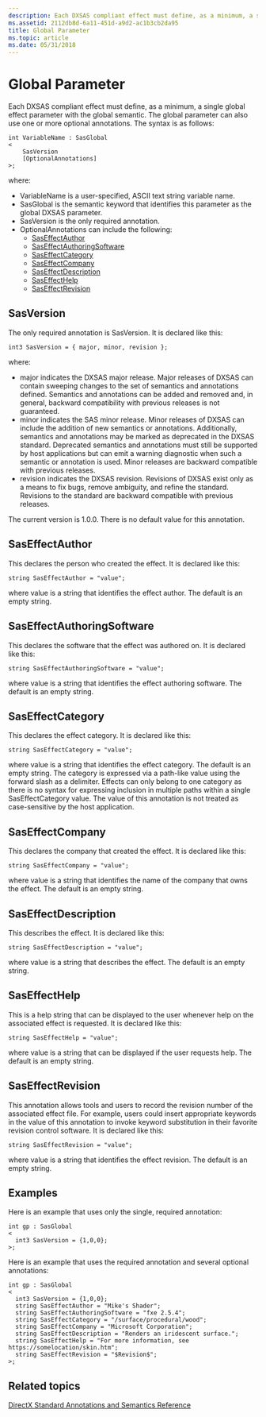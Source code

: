 ```yaml
---
description: Each DXSAS compliant effect must define, as a minimum, a single global effect parameter with the global semantic.
ms.assetid: 2112db8d-6a11-451d-a9d2-ac1b3cb2da95
title: Global Parameter
ms.topic: article
ms.date: 05/31/2018
---
```


# Global Parameter

Each DXSAS compliant effect must define, as a minimum, a single global effect parameter with the global semantic. The global parameter can also use one or more optional annotations. The syntax is as follows:


```
int VariableName : SasGlobal
<
    SasVersion 
    [OptionalAnnotations]
>;
```



where:

-   VariableName is a user-specified, ASCII text string variable name.
-   SasGlobal is the semantic keyword that identifies this parameter as the global DXSAS parameter.
-   SasVersion is the only required annotation.
-   OptionalAnnotations can include the following:
    -   [SasEffectAuthor](#saseffectauthor)
    -   [SasEffectAuthoringSoftware](#saseffectauthoringsoftware)
    -   [SasEffectCategory](#saseffectcategory)
    -   [SasEffectCompany](#saseffectcompany)
    -   [SasEffectDescription](#saseffectdescription)
    -   [SasEffectHelp](#saseffecthelp)
    -   [SasEffectRevision](#saseffectrevision)

## SasVersion

The only required annotation is SasVersion. It is declared like this:


```
int3 SasVersion = { major, minor, revision };
```



where:

-   major indicates the DXSAS major release. Major releases of DXSAS can contain sweeping changes to the set of semantics and annotations defined. Semantics and annotations can be added and removed and, in general, backward compatibility with previous releases is not guaranteed.
-   minor indicates the SAS minor release. Minor releases of DXSAS can include the addition of new semantics or annotations. Additionally, semantics and annotations may be marked as deprecated in the DXSAS standard. Deprecated semantics and annotations must still be supported by host applications but can emit a warning diagnostic when such a semantic or annotation is used. Minor releases are backward compatible with previous releases.
-   revision indicates the DXSAS revision. Revisions of DXSAS exist only as a means to fix bugs, remove ambiguity, and refine the standard. Revisions to the standard are backward compatible with previous releases.

The current version is 1.0.0. There is no default value for this annotation.

## SasEffectAuthor

This declares the person who created the effect. It is declared like this:


```
string SasEffectAuthor = "value";
```



where value is a string that identifies the effect author. The default is an empty string.

## SasEffectAuthoringSoftware

This declares the software that the effect was authored on. It is declared like this:


```
string SasEffectAuthoringSoftware = "value";
```



where value is a string that identifies the effect authoring software. The default is an empty string.

## SasEffectCategory

This declares the effect category. It is declared like this:


```
string SasEffectCategory = "value";
```



where value is a string that identifies the effect category. The default is an empty string. The category is expressed via a path-like value using the forward slash as a delimiter. Effects can only belong to one category as there is no syntax for expressing inclusion in multiple paths within a single SasEffectCategory value. The value of this annotation is not treated as case-sensitive by the host application.

## SasEffectCompany

This declares the company that created the effect. It is declared like this:


```
string SasEffectCompany = "value";
```



where value is a string that identifies the name of the company that owns the effect. The default is an empty string.

## SasEffectDescription

This describes the effect. It is declared like this:


```
string SasEffectDescription = "value";
```



where value is a string that describes the effect. The default is an empty string.

## SasEffectHelp

This is a help string that can be displayed to the user whenever help on the associated effect is requested. It is declared like this:


```
string SasEffectHelp = "value";
```



where value is a string that can be displayed if the user requests help. The default is an empty string.

## SasEffectRevision

This annotation allows tools and users to record the revision number of the associated effect file. For example, users could insert appropriate keywords in the value of this annotation to invoke keyword substitution in their favorite revision control software. It is declared like this:


```
string SasEffectRevision = "value";
```



where value is a string that identifies the effect revision. The default is an empty string.

## Examples

Here is an example that uses only the single, required annotation:


```
int gp : SasGlobal
<
  int3 SasVersion = {1,0,0};
>;
```



Here is an example that uses the required annotation and several optional annotations:


```
int gp : SasGlobal
<
  int3 SasVersion = {1,0,0};
  string SasEffectAuthor = "Mike's Shader";
  string SasEffectAuthoringSoftware = "fxe 2.5.4";
  string SasEffectCategory = "/surface/procedural/wood";
  string SasEffectCompany = "Microsoft Corporation";
  string SasEffectDescription = "Renders an iridescent surface.";
  string SasEffectHelp = "For more information, see https://somelocation/skin.htm";    
  string SasEffectRevision = "$Revision$";  
>;
```



## Related topics

<dl> <dt>

[DirectX Standard Annotations and Semantics Reference](dx9-graphics-reference-effects-dxsas.md)
</dt> </dl>

 

 



